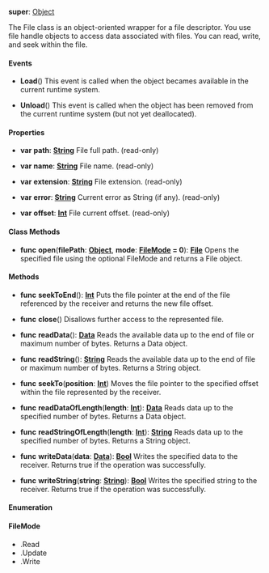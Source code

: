 **super**: [Object](Object.md)

The File class is an object-oriented wrapper for a file descriptor. You use file handle objects to access data associated with files. You can read, write, and seek within the file.

#### Events

* **Load**()
This event is called when the object becames available in the current runtime system.

* **Unload**()
This event is called when the object has been removed from the current runtime system (but not yet deallocated).



#### Properties

* **var** **path**: **[String](../gravity/types.md)**
File full path. \(read-only\)

* **var** **name**: **[String](../gravity/types.md)**
File name. \(read-only\)

* **var** **extension**: **[String](../gravity/types.md)**
File extension. \(read-only\)

* **var** **error**: **[String](../gravity/types.md)**
Current error as String (if any). \(read-only\)

* **var** **offset**: **[Int](../gravity/types.md)**
File current offset. \(read-only\)



#### Class Methods

* **func** **open**(**filePath**: <strong>[Object](../gravity/types.md)</strong>, **mode**: <strong><a href="#_enum_FileMode">FileMode</a> = 0</strong>): <strong>[File](File.md)</strong> 
Opens the specified file using the optional FileMode and returns a File object.



#### Methods

* **func** **seekToEnd**(): <strong>[Int](../gravity/types.md)</strong> 
Puts the file pointer at the end of the file referenced by the receiver and returns the new file offset.

* **func** **close**()
Disallows further access to the represented file.

* **func** **readData**(): <strong>[Data](data.md)</strong> 
Reads the available data up to the end of file or maximum number of bytes. Returns a Data object.

* **func** **readString**(): <strong>[String](../gravity/types.md)</strong> 
Reads the available data up to the end of file or maximum number of bytes. Returns a String object.

* **func** **seekTo**(**position**: <strong>[Int](../gravity/types.md)</strong>)
Moves the file pointer to the specified offset within the file represented by the receiver.

* **func** **readDataOfLength**(**length**: <strong>[Int](../gravity/types.md)</strong>): <strong>[Data](data.md)</strong> 
Reads data up to the specified number of bytes. Returns a Data object.

* **func** **readStringOfLength**(**length**: <strong>[Int](../gravity/types.md)</strong>): <strong>[String](../gravity/types.md)</strong> 
Reads data up to the specified number of bytes. Returns a String object.

* **func** **writeData**(**data**: <strong>[Data](data.md)</strong>): <strong>[Bool](../gravity/types.md)</strong> 
Writes the specified data to the receiver. Returns true if the operation was successfully.

* **func** **writeString**(**string**: <strong>[String](../gravity/types.md)</strong>): <strong>[Bool](../gravity/types.md)</strong> 
Writes the specified string to the receiver. Returns true if the operation was successfully.





#### Enumeration

#### FileMode
 * .Read
 * .Update
 * .Write
<br><br>

